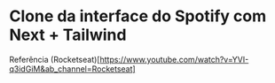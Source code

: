 # Clone da interface do Spotify com Next + Tailwind

Referência (Rocketseat)[https://www.youtube.com/watch?v=YVI-q3idGiM&ab_channel=Rocketseat]
